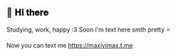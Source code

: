 ## 👋 𝐇𝐢 𝐭𝐡𝐞𝐫𝐞
Studying, work, happy :3
Soon i'm text here smth pretty ⭐

Now you can text me https://maxivimax.t.me
